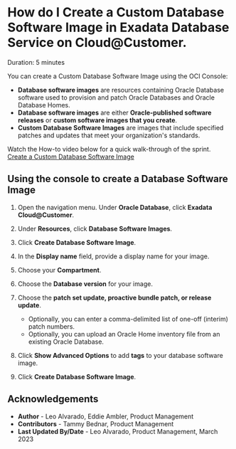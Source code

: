 # How do I Create a Custom Database Software Image in Exadata Database Service on Cloud@Customer.
Duration: 5 minutes

You can create a Custom Database Software Image using the OCI Console:
 
  * **Database software images** are resources containing Oracle Database software used to provision and patch Oracle Databases and Oracle Database Homes.
  * **Database software images** are either **Oracle-published software releases** or **custom software images that you create**.
  * **Custom Database Software Images** are images that include specified patches and updates that meet your organization's standards.

Watch the How-to video below for a quick walk-through of the sprint.
  [Create a Custom Database Software Image](youtube:jwxxIih3brQ)
 
## Using the console to create a Database Software Image

1. Open the navigation menu. Under **Oracle Database**, click **Exadata Cloud@Customer**.

2. Under **Resources**, click **Database Software Images**.

3. Click **Create Database Software Image**.

4. In the **Display name** field, provide a display name for your image.

5. Choose your **Compartment**.

6. Choose the **Database version** for your image.

7. Choose the **patch set update, proactive bundle patch, or release update**.

    * Optionally, you can enter a comma-delimited list of one-off (interim) patch numbers.
    * Optionally, you can upload an Oracle Home inventory file from an existing Oracle Database.

8. Click **Show Advanced Options** to add **tags** to your database software image.

9. Click **Create Database Software Image**.


## Acknowledgements
* **Author** - Leo Alvarado, Eddie Ambler, Product Management
* **Contributors** -  Tammy Bednar, Product Management
* **Last Updated By/Date** - Leo Alvarado, Product Management, March 2023
